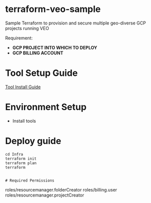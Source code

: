 # terraform-veo-sample
Sample Terraform to provision and secure multiple geo-diverse GCP projects running VEO

Requirement: 
- **GCP PROJECT INTO WHICH TO DEPLOY**
- **GCP BILLING ACCOUNT**

# Tool Setup Guide

[Tool Install Guide](tools/ReadMe.md)

# Environment Setup
* Install tools


# Deploy guide
```
cd Infra
terraform init
terraform plan
terraform


# Required Permissions
```
roles/resourcemanager.folderCreator
roles/billing.user
roles/resourcemanager.projectCreator